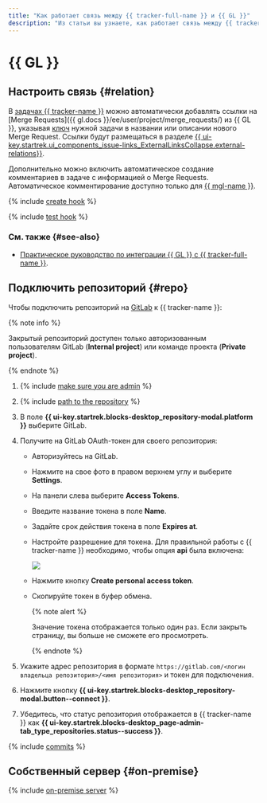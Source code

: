 ```yaml
---
title: "Как работает связь между {{ tracker-full-name }} и {{ GL }}"
description: "Из статьи вы узнаете, как работает связь между {{ tracker-name }} и {{ GL }}."
---
```


# {{ GL }}

## Настроить связь {#relation}


В [задачах {{ tracker-name }}](../about-tracker.md#zadacha) можно автоматически добавлять ссылки на [Merge Requests]({{ gl.docs }}/ee/user/project/merge_requests/) из {{ GL }}, указывая [ключ](../glossary.md#key) нужной задачи в названии или описании нового Merge Request. Ссылки будут размещаться в разделе [{{ ui-key.startrek.ui_components_issue-links_ExternalLinksCollapse.external-relations}}](../external-links.md).

Дополнительно можно включить автоматическое создание комментариев в задаче с информацией о Merge Requests. Автоматическое комментирование доступно только для [{{ mgl-name }}](../../managed-gitlab/).

{% include [create hook](../../_includes/managed-gitlab/create-hook.md) %}

{% include [test hook](../../_includes/managed-gitlab/test-hook.md) %}

### См. также {#see-also}

* [Практическое руководство по интеграции {{ GL }} с {{ tracker-full-name }}](../../managed-gitlab/tutorials/tracker-integration.md).

## Подключить репозиторий {#repo}

Чтобы подключить репозиторий на [GitLab](https://gitlab.com) к {{ tracker-name }}:

{% note info %}

Закрытый репозиторий доступен только авторизованным пользователям GitLab (**Internal project**) или команде проекта (**Private project**).

{% endnote %}

1. {% include [make sure you are admin](../../_includes/tracker/make-sure-admin.md) %}

1. {% include [path to the repository](../../_includes/tracker/repository-path.md) %}

1. В поле **{{ ui-key.startrek.blocks-desktop_repository-modal.platform }}** выберите GitLab.

1. Получите на GitLab OAuth-токен для своего репозитория:

    - Авторизуйтесь на GitLab.

    - Нажмите на свое фото в правом верхнем углу и выберите **Settings**.

    - На панели слева выберите **Access Tokens**.

    - Введите название токена в поле **Name**.

    - Задайте срок действия токена в поле **Expires at**.

    - Настройте разрешение для токена. Для правильной работы с {{ tracker-name }} необходимо, чтобы опция **api** была включена:

        ![](../../_assets/tracker/gitlab-token-settings.png)

    - Нажмите кнопку **Create personal access token**.

    - Скопируйте токен в буфер обмена.

        {% note alert %}

        Значение токена отображается только один раз. Если закрыть страницу, вы больше не сможете его просмотреть.

        {% endnote %}

1. Укажите адрес репозитория в формате `https://gitlab.com/<логин владельца репозитория>/<имя репозитория>` и токен для подключения.

1. Нажмите кнопку **{{ ui-key.startrek.blocks-desktop_repository-modal.button--connect }}**.

1. Убедитесь, что статус репозитория отображается в {{ tracker-name }} как **{{ ui-key.startrek.blocks-desktop_page-admin-tab_type_repositories.status--success }}**.

{% include [commits](../../_includes/tracker/add_commits.md) %}

## Собственный сервер {#on-premise}

{% include [on-premise server](../../_includes/tracker/on-premise-server.md) %}


